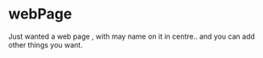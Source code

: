 # webPage
Just wanted a web page , with may name on it in centre.. and you can add other things you want.
